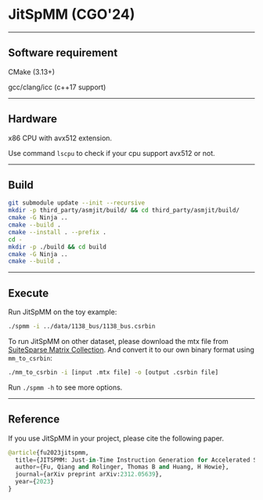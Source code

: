 # JitSpMM (CGO'24)

---
Software requirement
-----
CMake (3.13+)

gcc/clang/icc (c++17 support)

---
Hardware
------
x86 CPU with avx512 extension.

Use command `lscpu` to check if your cpu support avx512 or not.

----
Build
------
```bash
git submodule update --init --recursive
mkdir -p third_party/asmjit/build/ && cd third_party/asmjit/build/
cmake -G Ninja ..
cmake --build .
cmake --install . --prefix .
cd -
mkdir -p ./build && cd build
cmake -G Ninja ..
cmake --build .
```

----
Execute
------
Run JitSpMM on the toy example:

```bash
./spmm -i ../data/1138_bus/1138_bus.csrbin
```

To run JitSpMM on other dataset, please download the mtx file from [SuiteSparse Matrix Collection](https://sparse.tamu.edu/). And convert it to our own binary format using `mm_to_csrbin`:
```bash
./mm_to_csrbin -i [input .mtx file] -o [output .csrbin file]
```

Run `./spmm -h` to see more options.

----
Reference
-------

If you use JitSpMM in your project, please cite the following paper.

```python
@article{fu2023jitspmm,
  title={JITSPMM: Just-in-Time Instruction Generation for Accelerated Sparse Matrix-Matrix Multiplication},
  author={Fu, Qiang and Rolinger, Thomas B and Huang, H Howie},
  journal={arXiv preprint arXiv:2312.05639},
  year={2023}
}
```
